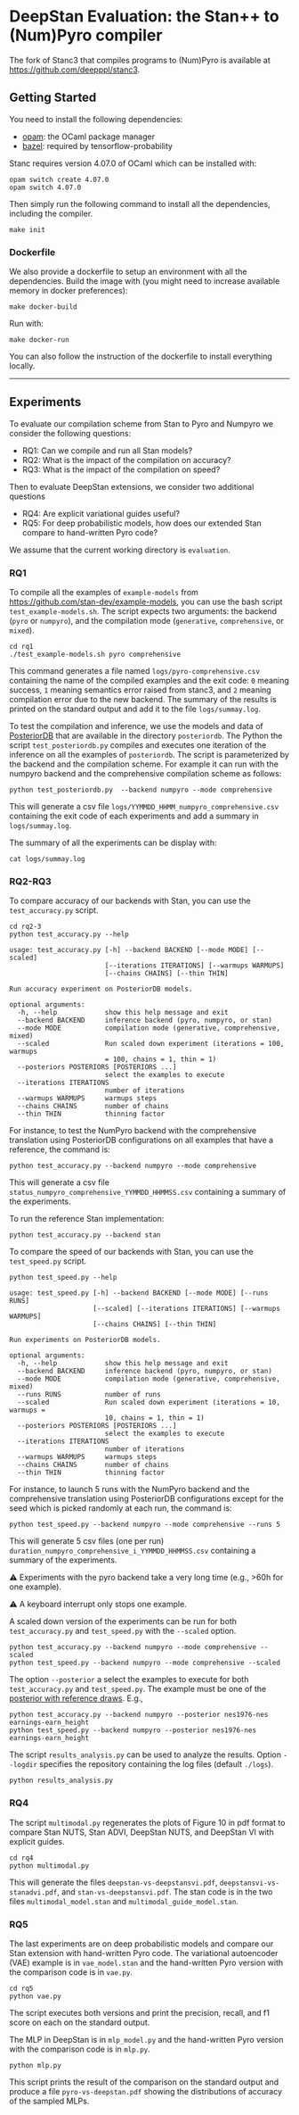 # DeepStan Evaluation: the Stan++ to (Num)Pyro compiler

The fork of Stanc3 that compiles programs to (Num)Pyro is available at https://github.com/deepppl/stanc3.

## Getting Started

You need to install the following dependencies:
- [opam](https://opam.ocaml.org/): the OCaml package manager
- [bazel](https://bazel.build/): required by tensorflow-probability

Stanc requires version 4.07.0 of OCaml which can be installed with:
```
opam switch create 4.07.0
opam switch 4.07.0
```

Then simply run the following command to install all the dependencies, including the compiler.
```
make init
```

### Dockerfile

We also provide a dockerfile to setup an environment with all the dependencies.
Build the image with (you might need to increase available memory in docker preferences):
```
make docker-build
```

Run with:
```
make docker-run
```

You can also follow the instruction of the dockerfile to install everything locally.

------------------------------------------------------------------

## Experiments

To evaluate our compilation scheme from Stan to Pyro and Numpyro we consider the following questions:
- RQ1: Can we compile and run all Stan models?
- RQ2: What is the impact of the compilation on accuracy?
- RQ3: What is the impact of the compilation on speed?

Then to evaluate DeepStan extensions, we consider two additional questions
- RQ4: Are explicit variational guides useful?
- RQ5: For deep probabilistic models, how does our extended Stan compare to hand-written Pyro code?

We assume that the current working directory is `evaluation`.

### RQ1

To compile all the examples of `example-models` from https://github.com/stan-dev/example-models, you can use the bash script `test_example-models.sh`.
The script expects two arguments: the backend (`pyro` or `numpyro`), and the compilation mode (`generative`, `comprehensive`, or `mixed`).

```
cd rq1
./test_example-models.sh pyro comprehensive
```

This command generates a file named `logs/pyro-comprehensive.csv` containing the name of the compiled examples and the exit code:
`0` meaning success,
`1` meaning semantics error raised from stanc3,
and `2` meaning compilation error due to the new backend.
The summary of the results is printed on the standard output and add it to the file `logs/summay.log`.

To test the compilation and inference, we use the models and data of [PosteriorDB](https://github.com/stan-dev/posteriordb) that are available in the directory `posteriordb`.
The Python the script `test_posteriordb.py` compiles and executes one iteration of the inference on all the examples of `posteriordb`.
The script is parameterized by the backend and the compilation scheme.
For example it can run with the numpyro backend and the comprehensive compilation scheme as follows:

```
python test_posteriordb.py  --backend numpyro --mode comprehensive
```

This will generate a csv file `logs/YYMMDD_HHMM_numpyro_comprehensive.csv` containing the exit code of each experiments and add a summary in `logs/summay.log`.

The summary of all the experiments can be display with:

```
cat logs/summay.log
```

### RQ2-RQ3

To compare accuracy of our backends with Stan, you can use the `test_accuracy.py` script.

```
cd rq2-3
python test_accuracy.py --help

usage: test_accuracy.py [-h] --backend BACKEND [--mode MODE] [--scaled]
                        [--iterations ITERATIONS] [--warmups WARMUPS]
                        [--chains CHAINS] [--thin THIN]

Run accuracy experiment on PosteriorDB models.

optional arguments:
  -h, --help            show this help message and exit
  --backend BACKEND     inference backend (pyro, numpyro, or stan)
  --mode MODE           compilation mode (generative, comprehensive, mixed)
  --scaled              Run scaled down experiment (iterations = 100, warmups
                        = 100, chains = 1, thin = 1)
  --posteriors POSTERIORS [POSTERIORS ...]
                        select the examples to execute
  --iterations ITERATIONS
                        number of iterations
  --warmups WARMUPS     warmups steps
  --chains CHAINS       number of chains
  --thin THIN           thinning factor
```

For instance, to test the NumPyro backend with the comprehensive translation using PosteriorDB configurations on all examples that have a reference, the command is:

```
python test_accuracy.py --backend numpyro --mode comprehensive
```

This will generate a csv file `status_numpyro_comprehensive_YYMMDD_HHMMSS.csv` containing a summary of the experiments.

To run the reference Stan implementation:

```
python test_accuracy.py --backend stan
```

To compare the speed of our backends with Stan, you can use the `test_speed.py` script.

```
python test_speed.py --help

usage: test_speed.py [-h] --backend BACKEND [--mode MODE] [--runs RUNS]
                     [--scaled] [--iterations ITERATIONS] [--warmups WARMUPS]
                     [--chains CHAINS] [--thin THIN]

Run experiments on PosteriorDB models.

optional arguments:
  -h, --help            show this help message and exit
  --backend BACKEND     inference backend (pyro, numpyro, or stan)
  --mode MODE           compilation mode (generative, comprehensive, mixed)
  --runs RUNS           number of runs
  --scaled              Run scaled down experiment (iterations = 10, warmups =
                        10, chains = 1, thin = 1)
  --posteriors POSTERIORS [POSTERIORS ...]
                        select the examples to execute
  --iterations ITERATIONS
                        number of iterations
  --warmups WARMUPS     warmups steps
  --chains CHAINS       number of chains
  --thin THIN           thinning factor
```

For instance, to launch 5 runs with the NumPyro backend and the comprehensive translation using PosteriorDB configurations except for the seed which is picked randomly at each run, the command is:

```
python test_speed.py --backend numpyro --mode comprehensive --runs 5
```

This will generate 5 csv files (one per run) `duration_numpyro_comprehensive_i_YYMMDD_HHMMSS.csv` containing a summary of the experiments.


:warning: Experiments with the pyro backend take a very long time (e.g., >60h for one example).

:warning: A keyboard interrupt only stops one example.

A scaled down version of the experiments can be run for both `test_accuracy.py` and `test_speed.py` with the `--scaled` option.

```
python test_accuracy.py --backend numpyro --mode comprehensive --scaled
python test_speed.py --backend numpyro --mode comprehensive --scaled
```

The option `--posterior` a select the examples to execute for both `test_accuracy.py` and `test_speed.py`.
The example must be one of the [posterior with reference draws](https://github.com/stan-dev/posteriordb/tree/master/posterior_database/reference_posteriors/summary_statistics/mean/info).
E.g.,

```
python test_accuracy.py --backend numpyro --posterior nes1976-nes earnings-earn_height
python test_speed.py --backend numpyro --posterior nes1976-nes earnings-earn_height
```


The script `results_analysis.py` can be used to analyze the results.
Option `--logdir` specifies the repository containing the log files (default `./logs`).

```
python results_analysis.py
```

### RQ4

The script `multimodal.py` regenerates the plots of Figure 10 in pdf format to compare Stan NUTS, Stan ADVI, DeepStan NUTS, and DeepStan VI with explicit guides.

```
cd rq4
python multimodal.py
```

This will generate the files  `deepstan-vs-deepstansvi.pdf`, `deepstansvi-vs-stanadvi.pdf`, and `stan-vs-deepstansvi.pdf`.
The stan code is in the two files `multimodal_model.stan` and `multimodal_guide_model.stan`.

### RQ5

The last experiments are on deep probabilistic models and compare our Stan extension with hand-written Pyro code.
The variational autoencoder (VAE) example is in `vae_model.stan` and the hand-written Pyro version with the comparison code is in `vae.py`.

```
cd rq5
python vae.py
```

The script executes both versions and print the precision, recall, and f1 score on each on the standard output.

The MLP in DeepStan is in `mlp_model.py` and the hand-written Pyro version with the comparison code is in `mlp.py`.

```
python mlp.py
```

This script prints the result of the comparison on the standard output and produce a file `pyro-vs-deepstan.pdf` showing the distributions of accuracy of the sampled MLPs.
